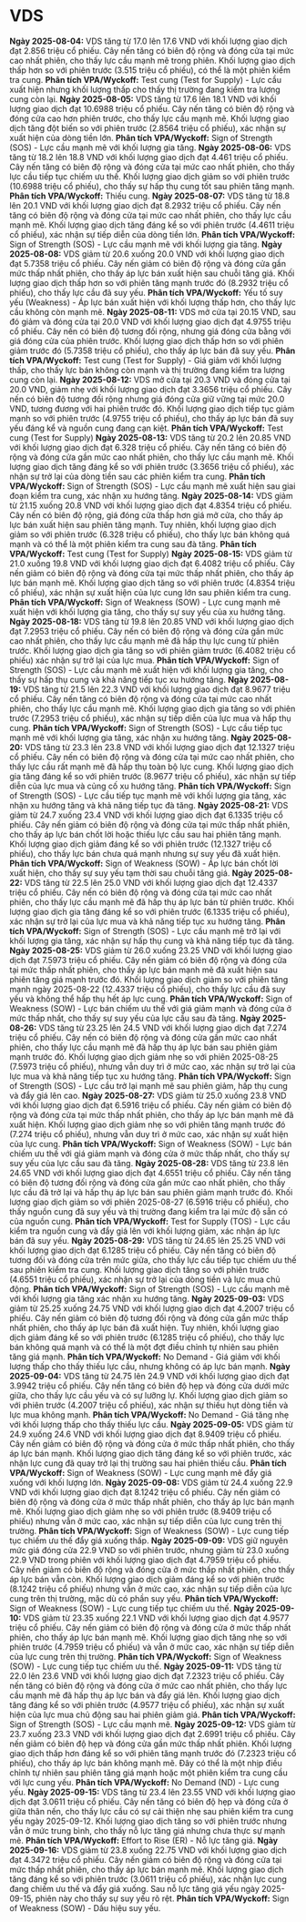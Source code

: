 # VDS

**Ngày 2025-08-04:** VDS tăng từ 17.0 lên 17.6 VND với khối lượng giao dịch đạt 2.856 triệu cổ phiếu. Cây nến tăng có biên độ rộng và đóng cửa tại mức cao nhất phiên, cho thấy lực cầu mạnh mẽ trong phiên. Khối lượng giao dịch thấp hơn so với phiên trước (3.515 triệu cổ phiếu), có thể là một phiên kiểm tra cung. **Phân tích VPA/Wyckoff:** Test cung (Test for Supply) - Lực cầu xuất hiện nhưng khối lượng thấp cho thấy thị trường đang kiểm tra lượng cung còn lại.
**Ngày 2025-08-05:** VDS tăng từ 17.6 lên 18.1 VND với khối lượng giao dịch đạt 10.6988 triệu cổ phiếu. Cây nến tăng có biên độ rộng và đóng cửa cao hơn phiên trước, cho thấy lực cầu mạnh mẽ. Khối lượng giao dịch tăng đột biến so với phiên trước (2.8564 triệu cổ phiếu), xác nhận sự xuất hiện của dòng tiền lớn. **Phân tích VPA/Wyckoff:** Sign of Strength (SOS) - Lực cầu mạnh mẽ với khối lượng gia tăng.
**Ngày 2025-08-06:** VDS tăng từ 18.2 lên 18.8 VND với khối lượng giao dịch đạt 4.461 triệu cổ phiếu. Cây nến tăng có biên độ rộng và đóng cửa tại mức cao nhất phiên, cho thấy lực cầu tiếp tục chiếm ưu thế. Khối lượng giao dịch giảm so với phiên trước (10.6988 triệu cổ phiếu), cho thấy sự hấp thụ cung tốt sau phiên tăng mạnh. **Phân tích VPA/Wyckoff:** Thiếu cung.
**Ngày 2025-08-07:** VDS tăng từ 18.8 lên 20.1 VND với khối lượng giao dịch đạt 8.2932 triệu cổ phiếu. Cây nến tăng có biên độ rộng và đóng cửa tại mức cao nhất phiên, cho thấy lực cầu mạnh mẽ. Khối lượng giao dịch tăng đáng kể so với phiên trước (4.4611 triệu cổ phiếu), xác nhận sự tiếp diễn của dòng tiền lớn. **Phân tích VPA/Wyckoff:** Sign of Strength (SOS) - Lực cầu mạnh mẽ với khối lượng gia tăng.
**Ngày 2025-08-08:** VDS giảm từ 20.6 xuống 20.0 VND với khối lượng giao dịch đạt 5.7358 triệu cổ phiếu. Cây nến giảm có biên độ rộng và đóng cửa gần mức thấp nhất phiên, cho thấy áp lực bán xuất hiện sau chuỗi tăng giá. Khối lượng giao dịch thấp hơn so với phiên tăng mạnh trước đó (8.2932 triệu cổ phiếu), cho thấy lực cầu đã suy yếu. **Phân tích VPA/Wyckoff:** Yếu tố suy yếu (Weakness) - Áp lực bán xuất hiện với khối lượng thấp hơn, cho thấy lực cầu không còn mạnh mẽ.
**Ngày 2025-08-11:** VDS mở cửa tại 20.15 VND, sau đó giảm và đóng cửa tại 20.0 VND với khối lượng giao dịch đạt 4.9755 triệu cổ phiếu. Cây nến có biên độ tương đối rộng, nhưng giá đóng cửa bằng với giá đóng cửa của phiên trước. Khối lượng giao dịch thấp hơn so với phiên giảm trước đó (5.7358 triệu cổ phiếu), cho thấy áp lực bán đã suy yếu. **Phân tích VPA/Wyckoff:** Test cung (Test for Supply) - Giá giảm với khối lượng thấp, cho thấy lực bán không còn mạnh và thị trường đang kiểm tra lượng cung còn lại.
**Ngày 2025-08-12:** VDS mở cửa tại 20.3 VND và đóng cửa tại 20.0 VND, giảm nhẹ với khối lượng giao dịch đạt 3.3656 triệu cổ phiếu. Cây nến có biên độ tương đối rộng nhưng giá đóng cửa giữ vững tại mức 20.0 VND, tương đương với hai phiên trước đó. Khối lượng giao dịch tiếp tục giảm mạnh so với phiên trước (4.9755 triệu cổ phiếu), cho thấy áp lực bán đã suy yếu đáng kể và nguồn cung đang cạn kiệt. **Phân tích VPA/Wyckoff:** Test cung (Test for Supply)
**Ngày 2025-08-13:** VDS tăng từ 20.2 lên 20.85 VND với khối lượng giao dịch đạt 6.328 triệu cổ phiếu. Cây nến tăng có biên độ rộng và đóng cửa gần mức cao nhất phiên, cho thấy lực cầu mạnh mẽ. Khối lượng giao dịch tăng đáng kể so với phiên trước (3.3656 triệu cổ phiếu), xác nhận sự trở lại của dòng tiền sau các phiên kiểm tra cung. **Phân tích VPA/Wyckoff:** Sign of Strength (SOS) - Lực cầu mạnh mẽ xuất hiện sau giai đoạn kiểm tra cung, xác nhận xu hướng tăng.
**Ngày 2025-08-14:** VDS giảm từ 21.15 xuống 20.8 VND với khối lượng giao dịch đạt 4.8354 triệu cổ phiếu. Cây nến có biên độ rộng, giá đóng cửa thấp hơn giá mở cửa, cho thấy áp lực bán xuất hiện sau phiên tăng mạnh. Tuy nhiên, khối lượng giao dịch giảm so với phiên trước (6.328 triệu cổ phiếu), cho thấy lực bán không quá mạnh và có thể là một phiên kiểm tra cung sau đà tăng. **Phân tích VPA/Wyckoff:** Test cung (Test for Supply)
**Ngày 2025-08-15:** VDS giảm từ 21.0 xuống 19.8 VND với khối lượng giao dịch đạt 6.4082 triệu cổ phiếu. Cây nến giảm có biên độ rộng và đóng cửa tại mức thấp nhất phiên, cho thấy áp lực bán mạnh mẽ. Khối lượng giao dịch tăng so với phiên trước (4.8354 triệu cổ phiếu), xác nhận sự xuất hiện của lực cung lớn sau phiên kiểm tra cung. **Phân tích VPA/Wyckoff:** Sign of Weakness (SOW) - Lực cung mạnh mẽ xuất hiện với khối lượng gia tăng, cho thấy sự suy yếu của xu hướng tăng.
**Ngày 2025-08-18:** VDS tăng từ 19.8 lên 20.85 VND với khối lượng giao dịch đạt 7.2953 triệu cổ phiếu. Cây nến có biên độ rộng và đóng cửa gần mức cao nhất phiên, cho thấy lực cầu mạnh mẽ đã hấp thụ lực cung từ phiên trước. Khối lượng giao dịch gia tăng so với phiên giảm trước (6.4082 triệu cổ phiếu) xác nhận sự trở lại của lực mua. **Phân tích VPA/Wyckoff:** Sign of Strength (SOS) - Lực cầu mạnh mẽ xuất hiện với khối lượng gia tăng, cho thấy sự hấp thụ cung và khả năng tiếp tục xu hướng tăng.
**Ngày 2025-08-19:** VDS tăng từ 21.5 lên 22.3 VND với khối lượng giao dịch đạt 8.9677 triệu cổ phiếu. Cây nến tăng có biên độ rộng và đóng cửa tại mức cao nhất phiên, cho thấy lực cầu mạnh mẽ. Khối lượng giao dịch gia tăng so với phiên trước (7.2953 triệu cổ phiếu), xác nhận sự tiếp diễn của lực mua và hấp thụ cung. **Phân tích VPA/Wyckoff:** Sign of Strength (SOS) - Lực cầu tiếp tục mạnh mẽ với khối lượng gia tăng, xác nhận xu hướng tăng.
**Ngày 2025-08-20:** VDS tăng từ 23.3 lên 23.8 VND với khối lượng giao dịch đạt 12.1327 triệu cổ phiếu. Cây nến có biên độ rộng và đóng cửa tại mức cao nhất phiên, cho thấy lực cầu rất mạnh mẽ đã hấp thụ toàn bộ lực cung. Khối lượng giao dịch gia tăng đáng kể so với phiên trước (8.9677 triệu cổ phiếu), xác nhận sự tiếp diễn của lực mua và củng cố xu hướng tăng. **Phân tích VPA/Wyckoff:** Sign of Strength (SOS) - Lực cầu tiếp tục mạnh mẽ với khối lượng gia tăng, xác nhận xu hướng tăng và khả năng tiếp tục đà tăng.
**Ngày 2025-08-21:** VDS giảm từ 24.7 xuống 23.4 VND với khối lượng giao dịch đạt 6.1335 triệu cổ phiếu. Cây nến giảm có biên độ rộng và đóng cửa tại mức thấp nhất phiên, cho thấy áp lực bán chốt lời hoặc thiếu lực cầu sau hai phiên tăng mạnh. Khối lượng giao dịch giảm đáng kể so với phiên trước (12.1327 triệu cổ phiếu), cho thấy lực bán chưa quá mạnh nhưng sự suy yếu đã xuất hiện. **Phân tích VPA/Wyckoff:** Sign of Weakness (SOW) - Áp lực bán chốt lời xuất hiện, cho thấy sự suy yếu tạm thời sau chuỗi tăng giá.
**Ngày 2025-08-22:** VDS tăng từ 22.5 lên 25.0 VND với khối lượng giao dịch đạt 12.4337 triệu cổ phiếu. Cây nến có biên độ rộng và đóng cửa tại mức cao nhất phiên, cho thấy lực cầu mạnh mẽ đã hấp thụ áp lực bán từ phiên trước. Khối lượng giao dịch gia tăng đáng kể so với phiên trước (6.1335 triệu cổ phiếu), xác nhận sự trở lại của lực mua và khả năng tiếp tục xu hướng tăng. **Phân tích VPA/Wyckoff:** Sign of Strength (SOS) - Lực cầu mạnh mẽ trở lại với khối lượng gia tăng, xác nhận sự hấp thụ cung và khả năng tiếp tục đà tăng.
**Ngày 2025-08-25:** VDS giảm từ 26.0 xuống 23.25 VND với khối lượng giao dịch đạt 7.5973 triệu cổ phiếu. Cây nến giảm có biên độ rộng và đóng cửa tại mức thấp nhất phiên, cho thấy áp lực bán mạnh mẽ đã xuất hiện sau phiên tăng giá mạnh trước đó. Khối lượng giao dịch giảm so với phiên tăng mạnh ngày 2025-08-22 (12.4337 triệu cổ phiếu), cho thấy lực cầu đã suy yếu và không thể hấp thụ hết áp lực cung. **Phân tích VPA/Wyckoff:** Sign of Weakness (SOW) - Lực bán chiếm ưu thế với giá giảm mạnh và đóng cửa ở mức thấp nhất, cho thấy sự suy yếu của lực cầu sau đà tăng.
**Ngày 2025-08-26:** VDS tăng từ 23.25 lên 24.5 VND với khối lượng giao dịch đạt 7.274 triệu cổ phiếu. Cây nến có biên độ rộng và đóng cửa gần mức cao nhất phiên, cho thấy lực cầu mạnh mẽ đã hấp thụ áp lực bán sau phiên giảm mạnh trước đó. Khối lượng giao dịch giảm nhẹ so với phiên 2025-08-25 (7.5973 triệu cổ phiếu), nhưng vẫn duy trì ở mức cao, xác nhận sự trở lại của lực mua và khả năng tiếp tục xu hướng tăng. **Phân tích VPA/Wyckoff:** Sign of Strength (SOS) - Lực cầu trở lại mạnh mẽ sau phiên giảm, hấp thụ cung và đẩy giá lên cao.
**Ngày 2025-08-27:** VDS giảm từ 25.0 xuống 23.8 VND với khối lượng giao dịch đạt 6.5916 triệu cổ phiếu. Cây nến giảm có biên độ rộng và đóng cửa tại mức thấp nhất phiên, cho thấy áp lực bán mạnh mẽ đã xuất hiện. Khối lượng giao dịch giảm nhẹ so với phiên tăng mạnh trước đó (7.274 triệu cổ phiếu), nhưng vẫn duy trì ở mức cao, xác nhận sự xuất hiện của lực cung. **Phân tích VPA/Wyckoff:** Sign of Weakness (SOW) - Lực bán chiếm ưu thế với giá giảm mạnh và đóng cửa ở mức thấp nhất, cho thấy sự suy yếu của lực cầu sau đà tăng.
**Ngày 2025-08-28:** VDS tăng từ 23.8 lên 24.65 VND với khối lượng giao dịch đạt 4.6551 triệu cổ phiếu. Cây nến tăng có biên độ tương đối rộng và đóng cửa gần mức cao nhất phiên, cho thấy lực cầu đã trở lại và hấp thụ áp lực bán sau phiên giảm mạnh trước đó. Khối lượng giao dịch giảm so với phiên 2025-08-27 (6.5916 triệu cổ phiếu), cho thấy nguồn cung đã suy yếu và thị trường đang kiểm tra lại mức độ sẵn có của nguồn cung. **Phân tích VPA/Wyckoff:** Test for Supply (TOS) - Lực cầu kiểm tra nguồn cung và đẩy giá lên với khối lượng giảm, xác nhận áp lực bán đã suy yếu.
**Ngày 2025-08-29:** VDS tăng từ 24.65 lên 25.25 VND với khối lượng giao dịch đạt 6.1285 triệu cổ phiếu. Cây nến tăng có biên độ tương đối và đóng cửa trên mức giữa, cho thấy lực cầu tiếp tục chiếm ưu thế sau phiên kiểm tra cung. Khối lượng giao dịch tăng so với phiên trước (4.6551 triệu cổ phiếu), xác nhận sự trở lại của dòng tiền và lực mua chủ động. **Phân tích VPA/Wyckoff:** Sign of Strength (SOS) - Lực cầu mạnh mẽ với khối lượng gia tăng xác nhận xu hướng tăng.
**Ngày 2025-09-03:** VDS giảm từ 25.25 xuống 24.75 VND với khối lượng giao dịch đạt 4.2007 triệu cổ phiếu. Cây nến giảm có biên độ tương đối rộng và đóng cửa gần mức thấp nhất phiên, cho thấy áp lực bán đã xuất hiện. Tuy nhiên, khối lượng giao dịch giảm đáng kể so với phiên trước (6.1285 triệu cổ phiếu), cho thấy lực bán không quá mạnh và có thể là một đợt điều chỉnh tự nhiên sau phiên tăng giá mạnh. **Phân tích VPA/Wyckoff:** No Demand - Giá giảm với khối lượng thấp cho thấy thiếu lực cầu, nhưng không có áp lực bán mạnh.
**Ngày 2025-09-04:** VDS tăng từ 24.75 lên 24.9 VND với khối lượng giao dịch đạt 3.9942 triệu cổ phiếu. Cây nến tăng có biên độ hẹp và đóng cửa dưới mức giữa, cho thấy lực cầu yếu và có sự lưỡng lự. Khối lượng giao dịch giảm so với phiên trước (4.2007 triệu cổ phiếu), xác nhận sự thiếu hụt dòng tiền và lực mua không mạnh. **Phân tích VPA/Wyckoff:** No Demand - Giá tăng nhẹ với khối lượng thấp cho thấy thiếu lực cầu.
**Ngày 2025-09-05:** VDS giảm từ 24.9 xuống 24.6 VND với khối lượng giao dịch đạt 8.9409 triệu cổ phiếu. Cây nến giảm có biên độ rộng và đóng cửa ở mức thấp nhất phiên, cho thấy áp lực bán mạnh. Khối lượng giao dịch tăng đáng kể so với phiên trước, xác nhận lực cung đã quay trở lại thị trường sau hai phiên thiếu cầu. **Phân tích VPA/Wyckoff:** Sign of Weakness (SOW) - Lực cung mạnh mẽ đẩy giá xuống với khối lượng lớn.
**Ngày 2025-09-08:** VDS giảm từ 24.4 xuống 22.9 VND với khối lượng giao dịch đạt 8.1242 triệu cổ phiếu. Cây nến giảm có biên độ rộng và đóng cửa ở mức thấp nhất phiên, cho thấy áp lực bán mạnh mẽ. Khối lượng giao dịch giảm nhẹ so với phiên trước (8.9409 triệu cổ phiếu) nhưng vẫn ở mức cao, xác nhận sự tiếp diễn của lực cung trên thị trường. **Phân tích VPA/Wyckoff:** Sign of Weakness (SOW) - Lực cung tiếp tục chiếm ưu thế đẩy giá xuống thấp.
**Ngày 2025-09-09:** VDS giữ nguyên mức giá đóng cửa 22.9 VND so với phiên trước, nhưng giảm từ 23.0 xuống 22.9 VND trong phiên với khối lượng giao dịch đạt 4.7959 triệu cổ phiếu. Cây nến giảm có biên độ rộng và đóng cửa ở mức thấp nhất phiên, cho thấy áp lực bán vẫn còn. Khối lượng giao dịch giảm đáng kể so với phiên trước (8.1242 triệu cổ phiếu) nhưng vẫn ở mức cao, xác nhận sự tiếp diễn của lực cung trên thị trường, mặc dù có phần suy yếu. **Phân tích VPA/Wyckoff:** Sign of Weakness (SOW) - Lực cung tiếp tục chiếm ưu thế.
**Ngày 2025-09-10:** VDS giảm từ 23.35 xuống 22.1 VND với khối lượng giao dịch đạt 4.9577 triệu cổ phiếu. Cây nến giảm có biên độ rộng và đóng cửa ở mức thấp nhất phiên, cho thấy áp lực bán mạnh mẽ. Khối lượng giao dịch tăng nhẹ so với phiên trước (4.7959 triệu cổ phiếu) và vẫn ở mức cao, xác nhận sự tiếp diễn của lực cung trên thị trường. **Phân tích VPA/Wyckoff:** Sign of Weakness (SOW) - Lực cung tiếp tục chiếm ưu thế.
**Ngày 2025-09-11:** VDS tăng từ 22.0 lên 23.6 VND với khối lượng giao dịch đạt 7.2323 triệu cổ phiếu. Cây nến tăng có biên độ rộng và đóng cửa ở mức cao nhất phiên, cho thấy lực cầu mạnh mẽ đã hấp thụ áp lực bán và đẩy giá lên. Khối lượng giao dịch tăng đáng kể so với phiên trước (4.9577 triệu cổ phiếu), xác nhận sự xuất hiện của lực mua chủ động sau hai phiên giảm giá. **Phân tích VPA/Wyckoff:** Sign of Strength (SOS) - Lực cầu mạnh mẽ.
**Ngày 2025-09-12:** VDS giảm từ 23.7 xuống 23.3 VND với khối lượng giao dịch đạt 2.6991 triệu cổ phiếu. Cây nến giảm có biên độ hẹp và đóng cửa gần mức thấp nhất phiên. Khối lượng giao dịch thấp hơn đáng kể so với phiên tăng mạnh trước đó (7.2323 triệu cổ phiếu), cho thấy áp lực bán không mạnh mẽ. Đây có thể là một nhịp điều chỉnh tự nhiên sau phiên tăng giá mạnh hoặc một phiên kiểm tra cung cầu với lực cung yếu. **Phân tích VPA/Wyckoff:** No Demand (ND) - Lực cung yếu.
**Ngày 2025-09-15:** VDS tăng từ 23.4 lên 23.55 VND với khối lượng giao dịch đạt 3.0611 triệu cổ phiếu. Cây nến tăng có biên độ hẹp và đóng cửa ở giữa thân nến, cho thấy lực cầu có sự cải thiện nhẹ sau phiên kiểm tra cung yếu ngày 2025-09-12. Khối lượng giao dịch tăng so với phiên trước nhưng vẫn ở mức trung bình, cho thấy nỗ lực tăng giá nhưng chưa thực sự mạnh mẽ. **Phân tích VPA/Wyckoff:** Effort to Rise (ER) - Nỗ lực tăng giá.
**Ngày 2025-09-16:** VDS giảm từ 23.8 xuống 22.75 VND với khối lượng giao dịch đạt 4.3472 triệu cổ phiếu. Cây nến giảm có biên độ rộng và đóng cửa tại mức thấp nhất phiên, cho thấy áp lực bán mạnh mẽ. Khối lượng giao dịch tăng đáng kể so với phiên trước (3.0611 triệu cổ phiếu), xác nhận lực cung đang chiếm ưu thế và đẩy giá xuống. Sau nỗ lực tăng giá yếu ngày 2025-09-15, phiên này cho thấy sự suy yếu rõ rệt. **Phân tích VPA/Wyckoff:** Sign of Weakness (SOW) - Dấu hiệu suy yếu.

